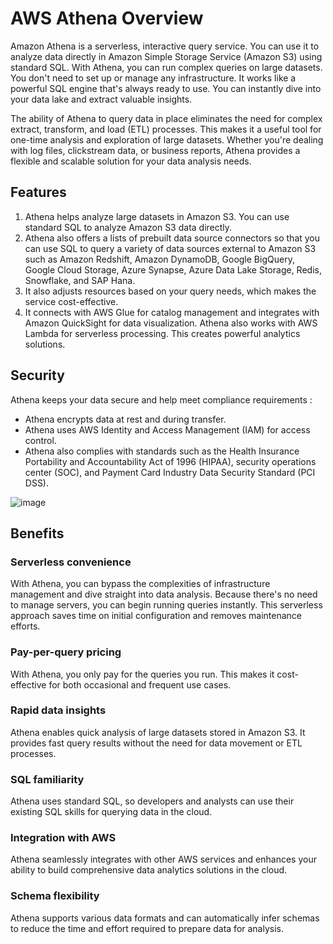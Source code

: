 # AWS Athena Overview
Amazon Athena is a serverless, interactive query service. You can use it to analyze data directly in Amazon Simple Storage Service (Amazon S3) using standard SQL. With Athena, you can run complex queries on large datasets. You don't need to set up or manage any infrastructure. It works like a powerful SQL engine that's always ready to use. You can instantly dive into your data lake and extract valuable insights.

The ability of Athena to query data in place eliminates the need for complex extract, transform, and load (ETL) processes. This makes it a useful tool for one-time analysis and exploration of large datasets. Whether you're dealing with log files, clickstream data, or business reports, Athena provides a flexible and scalable solution for your data analysis needs.

## Features
1. Athena helps analyze large datasets in Amazon S3. You can use standard SQL to analyze Amazon S3 data directly.
2. Athena also offers a lists of prebuilt data source connectors so that you can use SQL to query a variety of data sources external to Amazon S3 such as Amazon Redshift, Amazon DynamoDB, Google BigQuery, Google Cloud Storage, Azure Synapse, Azure Data Lake Storage, Redis, Snowflake, and SAP Hana.
3. It also adjusts resources based on your query needs, which makes the service cost-effective.
4. It connects with AWS Glue for catalog management and integrates with Amazon QuickSight for data visualization. Athena also works with AWS Lambda for serverless processing. This creates powerful analytics solutions.

## Security
Athena keeps your data secure and help meet compliance requirements :
- Athena encrypts data at rest and during transfer.
- Athena uses AWS Identity and Access Management (IAM) for access control.
- Athena also complies with standards such as the Health Insurance Portability and Accountability Act of 1996 (HIPAA), security operations center (SOC), and Payment Card Industry Data Security Standard (PCI DSS).

![image](https://github.com/user-attachments/assets/b61ad1f8-3d08-41c5-8208-8ff195eea3f2)

## Benefits
### Serverless convenience
With Athena, you can bypass the complexities of infrastructure management and dive straight into data analysis. Because there's no need to manage servers, you can begin running queries instantly. This serverless approach saves time on initial configuration and removes maintenance efforts.

### Pay-per-query pricing
With Athena, you only pay for the queries you run. This makes it cost-effective for both occasional and frequent use cases.

### Rapid data insights
Athena enables quick analysis of large datasets stored in Amazon S3. It provides fast query results without the need for data movement or ETL processes.

### SQL familiarity
Athena uses standard SQL, so developers and analysts can use their existing SQL skills for querying data in the cloud.

### Integration with AWS
Athena seamlessly integrates with other AWS services and enhances your ability to build comprehensive data analytics solutions in the cloud.

### Schema flexibility
Athena supports various data formats and can automatically infer schemas to reduce the time and effort required to prepare data for analysis.

